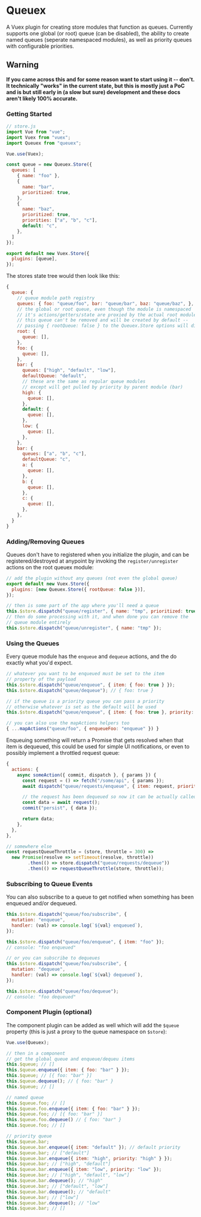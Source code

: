 # Queuex

A Vuex plugin for creating store modules that function as queues. Currently
supports one global (or root) queue (can be disabled), the ability to
create named queues (seperate namespaced modules), as well as priority queues
with configurable priorities.

## Warning

**If you came across this and for some reason want to start using it -- don't.
It technically "works" in the current state, but this is mostly just a PoC and
is but still early in (a slow but sure) development and these docs aren't likely
100% accurate.**

### Getting Started

```js
// store.js
import Vue from "vue";
import Vuex from "vuex";
import Queuex from "queuex";

Vue.use(Vuex);

const queue = new Queuex.Store({
  queues: [
    { name: "foo" },
    {
      name: "bar",
      prioritized: true,
    },
    {
      name: "baz",
      prioritized: true,
      priorities: ["a", "b", "c"],
      default: "c",
    },
  ]
});

export default new Vuex.Store({
  plugins: [queue],
});
```

The stores state tree would then look like this:

```js
{
  queue: {
    // queue module path registry
    queues: { foo: "queue/foo", bar: "queue/bar", baz: "queue/baz", },
    // the global or root queue, even though the module is namespaced
    // it's actions/getters/state are proxied by the actual root module
    // this queue can't be removed and will be created by default --
    // passing { rootQueue: false } to the Queuex.Store options will disable it
    root: {
      queue: [],
    },
    foo: {
      queue: [],
    },
    bar: {
      queues: ["high", "default", "low"],
      defaultQueue: "default",
      // these are the same as regular queue modules
      // except will get pulled by priority by parent module (bar)
      high: {
        queue: [],
      },
      default: {
        queue: [],
      },
      low: {
        queue: [],
      },
    },
    bar: {
      queues: ["a", "b", "c"],
      defaultQueue: "c",
      a: {
        queue: [],
      },
      b: {
        queue: [],
      },
      c: {
        queue: [],
      },
    },
  }
}
```

### Adding/Removing Queues

Queues don't have to registered when you initialize the plugin, and can be
registered/destroyed at anypoint by invoking the `register/unregister` actions on the root
queuex module:

```js
// add the plugin without any queues (not even the global queue)
export default new Vuex.Store({
  plugins: [new Queuex.Store({ rootQueue: false })],
});

// then is some part of the app where you'll need a queue
this.$store.dispatch("queue/register", { name: "tmp", prioritized: true });
// then do some processing with it, and when done you can remove the
// queue module entirely
this.$store.dispatch("queue/unregister", { name: "tmp" });
```

### Using the Queues

Every queue module has the `enqueue` and `dequeue` actions, and the
do exactly what you'd expect.

```js
// whatever you want to be enqueued must be set to the item
// property of the payload
this.$store.dispatch("queue/enqueue", { item: { foo: true } });
this.$store.dispatch("queue/dequeue"); // { foo: true }

// if the queue is a priority queue you can pass a priority
// otherwise whatever is set as the default will be used
this.$store.dispatch("queue/enqueue", { item: { foo: true }, priority: "high" });

// you can also use the mapActions helpers too
{ ...mapActions("queue/foo", { enqueueFoo: "enqueue" }) }
```

Enqueuing something will return a Promise that gets resolved when that item
is dequeued, this could be used for simple UI notifications, or even to
possibly implement a throttled request queue:

```js
{
  actions: {
    async someAction({ commit, dispatch }, { params }) {
      const request = () => fetch("/some/api", { params });
      await dispatch("queue/requests/enqueue", { item: request, priority: "low" }, { root: true });

      // the request has been dequeued so now it can be actually called
      const data = await request();
      commit("persist", { data });

      return data;
    },
  },
},

// somewhere else
const requestQueueThrottle = (store, throttle = 300) =>
  new Promise(resolve => setTimeout(resolve, throttle))
        .then(() => store.dispatch("queue/requests/dequeue"))
        .then(() => requestQueueThrottle(store, throttle));
```

### Subscribing to Queue Events

You can also subscribe to a queue to get notified when something has
been enqueued and/or dequeued.

```js
this.$store.dispatch("queue/foo/subscribe", {
  mutation: "enqueue",
  handler: (val) => console.log(`${val} enqueued`),
});

this.$store.dispatch("queue/foo/enqueue", { item: "foo" });
// console: "foo enqueued"

// or you can subscribe to dequeues
this.$store.dispatch("queue/foo/subscribe", {
  mutation: "dequeue",
  handler: (val) => console.log(`${val} dequeued`),
});

this.$store.dispatch("queue/foo/dequeue");
// console: "foo dequeued"
```

### Component Plugin (optional)

The component plugin can be added as well which will add the `$queue`
property (this is just a proxy to the queue namespace on `$store`):

```js
Vue.use(Queuex);

// then in a component
// get the global queue and enqueue/dequeu items
this.$queue; // []
this.$queue.enqueue({ item: { foo: "bar" } });
this.$queue; // [{ foo: "bar" }]
this.$queue.dequeue(); // { foo: "bar" }
this.$queue; // []

// named queue
this.$queue.foo; // []
this.$queue.foo.enqueue({ item: { foo: "bar" } });
this.$queue.foo; // [{ foo: "bar" }]
this.$queue.foo.dequeue() // { foo: "bar" }
this.$queue.foo; // []

// priority queue
this.$queue.bar;
this.$queue.bar.enqueue({ item: "default" }); // default priority
this.$queue.bar; // ["default"]
this.$queue.bar.enqueue({ item: "high", priority: "high" } });
this.$queue.bar; // ["high", "default"]
this.$queue.bar.enqueue({ item: "low", priority: "low" });
this.$queue.bar; // ["high", "default", "low"]
this.$queue.bar.dequeue(); // "high"
this.$queue.bar; // ["default", "low"]
this.$queue.bar.dequeue(); // "default"
this.$queue.bar; // ["low"]
this.$queue.bar.dequeue(); // "low"
this.$queue.bar; // []
```
